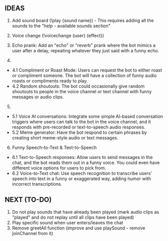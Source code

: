 ## IDEAS

1. Add sound board (!play {sound name}) - This requires adding all the sounds to the "help - available sounds section"

2. Voice change (!voicechange {user} {effect})

3. Echo prank: Add an "echo" or "reverb" prank where the bot mimics a user after a delay, repeating whatever they just said with a funny echo.

4.

- 4.1 Compliment or Roast Mode: Users can request the bot to either roast or compliment someone. The bot will have a collection of funny audio roasts or compliments ready to play.
- 4.2 Random shoutouts: The bot could occasionally give random shoutouts to people in the voice channel or text channel with funny messages or audio clips.

5.

- 5.1 Voice AI conversations: Integrate some simple AI-based conversation triggers where users can talk to the bot in the voice channel, and it responds with pre-recorded or text-to-speech audio responses.
- 5.2 Meme generator: Have the bot respond to certain phrases by creating short meme-style audio or text messages.

6. Funny Speech-to-Text & Text-to-Speech

- 6.1 Text-to-Speech responses: Allow users to send messages in the chat, and the bot reads them out in a funny voice. You could even have different voice options for users to pick from.
- 6.2 Voice-to-Text chat: Use speech recognition to transcribe users’ speech into text in a funny or exaggerated way, adding humor with incorrect transcriptions.

## NEXT (TO-DO)

1. Do not play sounds that have already been played (mark audio clips as "played" and do not replay until all clips have been played)
2. Play specific sound when user enters/leaves the chat
3. Remove greetAll function (improve and use playSound - remove joinChannel from it)
